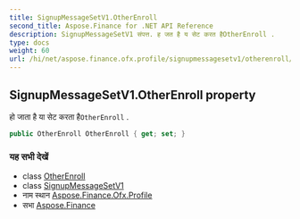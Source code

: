 ```yaml
---
title: SignupMessageSetV1.OtherEnroll
second_title: Aspose.Finance for .NET API Reference
description: SignupMessageSetV1 संपत्त. ह जत है य सेट करत हैOtherEnroll .
type: docs
weight: 60
url: /hi/net/aspose.finance.ofx.profile/signupmessagesetv1/otherenroll/
---
```

## SignupMessageSetV1.OtherEnroll property

हो जाता है या सेट करता है`OtherEnroll` .

```csharp
public OtherEnroll OtherEnroll { get; set; }
```

### यह सभी देखें

* class [OtherEnroll](../../otherenroll/)
* class [SignupMessageSetV1](../)
* नाम स्थान [Aspose.Finance.Ofx.Profile](../../signupmessagesetv1/)
* सभा [Aspose.Finance](../../../)


